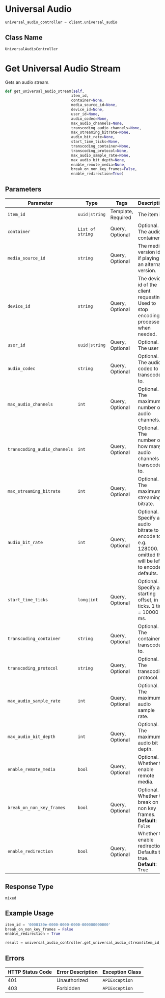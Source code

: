 # Universal Audio

```python
universal_audio_controller = client.universal_audio
```

## Class Name

`UniversalAudioController`


# Get Universal Audio Stream

Gets an audio stream.

```python
def get_universal_audio_stream(self,
                              item_id,
                              container=None,
                              media_source_id=None,
                              device_id=None,
                              user_id=None,
                              audio_codec=None,
                              max_audio_channels=None,
                              transcoding_audio_channels=None,
                              max_streaming_bitrate=None,
                              audio_bit_rate=None,
                              start_time_ticks=None,
                              transcoding_container=None,
                              transcoding_protocol=None,
                              max_audio_sample_rate=None,
                              max_audio_bit_depth=None,
                              enable_remote_media=None,
                              break_on_non_key_frames=False,
                              enable_redirection=True)
```

## Parameters

| Parameter | Type | Tags | Description |
|  --- | --- | --- | --- |
| `item_id` | `uuid\|string` | Template, Required | The item id. |
| `container` | `List of string` | Query, Optional | Optional. The audio container. |
| `media_source_id` | `string` | Query, Optional | The media version id, if playing an alternate version. |
| `device_id` | `string` | Query, Optional | The device id of the client requesting. Used to stop encoding processes when needed. |
| `user_id` | `uuid\|string` | Query, Optional | Optional. The user id. |
| `audio_codec` | `string` | Query, Optional | Optional. The audio codec to transcode to. |
| `max_audio_channels` | `int` | Query, Optional | Optional. The maximum number of audio channels. |
| `transcoding_audio_channels` | `int` | Query, Optional | Optional. The number of how many audio channels to transcode to. |
| `max_streaming_bitrate` | `int` | Query, Optional | Optional. The maximum streaming bitrate. |
| `audio_bit_rate` | `int` | Query, Optional | Optional. Specify an audio bitrate to encode to, e.g. 128000. If omitted this will be left to encoder defaults. |
| `start_time_ticks` | `long\|int` | Query, Optional | Optional. Specify a starting offset, in ticks. 1 tick = 10000 ms. |
| `transcoding_container` | `string` | Query, Optional | Optional. The container to transcode to. |
| `transcoding_protocol` | `string` | Query, Optional | Optional. The transcoding protocol. |
| `max_audio_sample_rate` | `int` | Query, Optional | Optional. The maximum audio sample rate. |
| `max_audio_bit_depth` | `int` | Query, Optional | Optional. The maximum audio bit depth. |
| `enable_remote_media` | `bool` | Query, Optional | Optional. Whether to enable remote media. |
| `break_on_non_key_frames` | `bool` | Query, Optional | Optional. Whether to break on non key frames.<br>**Default**: `False` |
| `enable_redirection` | `bool` | Query, Optional | Whether to enable redirection. Defaults to true.<br>**Default**: `True` |

## Response Type

`mixed`

## Example Usage

```python
item_id = '0000130e-0000-0000-0000-000000000000'
break_on_non_key_frames = False
enable_redirection = True

result = universal_audio_controller.get_universal_audio_stream(item_id, None, None, None, None, None, None, None, None, None, None, None, None, None, None, None, break_on_non_key_frames, enable_redirection)
```

## Errors

| HTTP Status Code | Error Description | Exception Class |
|  --- | --- | --- |
| 401 | Unauthorized | `APIException` |
| 403 | Forbidden | `APIException` |

